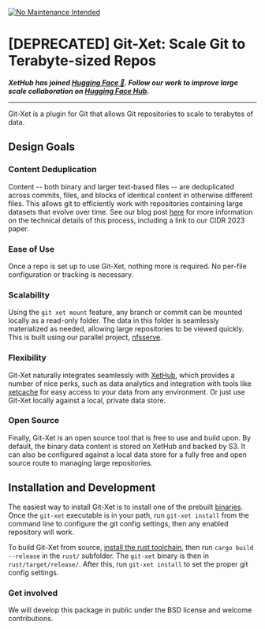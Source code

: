 [![No Maintenance Intended](http://unmaintained.tech/badge.svg)](http://unmaintained.tech/)

# [DEPRECATED] Git-Xet: Scale Git to Terabyte-sized Repos

**_XetHub has joined [Hugging Face 🤗](https://huggingface.co/blog/xethub-joins-hf). Follow our work to improve large scale collaboration on [Hugging Face Hub](https://huggingface.co/xet-team)._**

----

Git-Xet is a plugin for Git that allows Git repositories to scale to terabytes of data.  

## Design Goals

### Content Deduplication

Content -- both binary and larger text-based files -- are deduplicated across commits, files, and blocks of identical content in otherwise different files.   This allows git to efficiently work with repositories containing large datasets that evolve over time.  See our blog post [here](https://about.xethub.com/blog/git-is-for-data-published-in-cidr-2023) for more information on the technical details of this process, including a link to our CIDR 2023 paper.

### Ease of Use

Once a repo is set up to use Git-Xet, nothing more is required. No per-file configuration or tracking is necessary.

### Scalability

Using the `git xet mount` feature, any branch or commit can be mounted locally as a read-only folder.  The data in this folder is seamlessly materialized as needed, allowing large repositories to be viewed quickly.  This is built using our parallel project, [nfsserve](https://github.com/xetdata/nfsserve).

### Flexibility 

Git-Xet naturally integrates seamlessly with [XetHub](https://about.xethub.com/?), which provides a number of nice perks, such as data analytics and integration with tools like [xetcache](https://github.com/xetdata/xetcache) for easy access to your data from any environment. Or just use Git-Xet locally against a local, private data store.  

### Open Source

Finally, Git-Xet is an open source tool that is free to use and build upon.  By default, the binary data content is stored on XetHub and backed by S3. It can also be configured against a local data store for a fully free and open source route to managing large repositories.

## Installation and Development

The easiest way to install Git-Xet is to install one of the prebuilt [binaries](https://github.com/xetdata/xet-tools/releases). Once the `git-xet` executable is in your path, run `git-xet install` from the command line to configure the git config settings, then any enabled repository will work. 

To build Git-Xet from source, [install the rust toolchain](https://doc.rust-lang.org/cargo/getting-started/installation.html), then run `cargo build --release` in the `rust/` subfolder.  The `git-xet` binary is then in `rust/target/release/`.  After this, run `git-xet install` to set the proper git config settings.

### Get involved

We will develop this package in public under the BSD license and welcome contributions.
